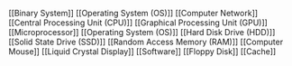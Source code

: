 [[Binary System]]
[[Operating System (OS)]]
[[Computer Network]]
[[Central Processing Unit (CPU)]]
[[Graphical Processing Unit (GPU)]]
[[Microprocessor]]
[[Operating System (OS)]]
[[Hard Disk Drive (HDD)]]
[[Solid State Drive (SSD)]]
[[Random Access Memory (RAM)]]
[[Computer Mouse]]
[[Liquid Crystal Display]]
[[Software]]
[[Floppy Disk]]
[[Cache]]